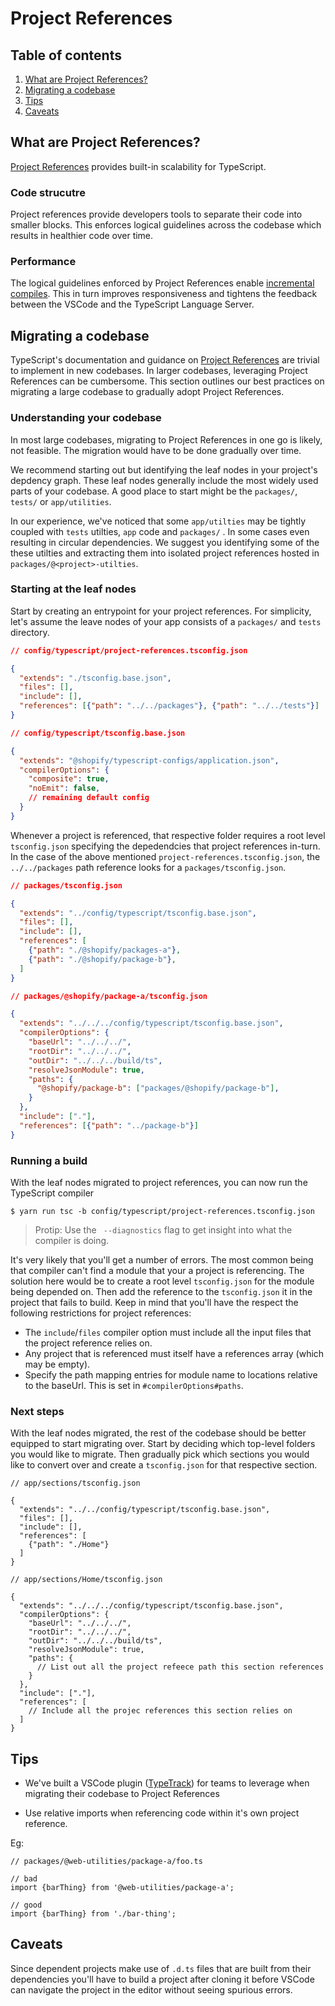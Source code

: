 # Project References

## Table of contents

1. [What are Project References?](#what-are-project-references)
1. [Migrating a codebase](#migrating-a-codebase)
1. [Tips](#tips)
1. [Caveats](#caveats)

## What are Project References?

[Project References](https://www.typescriptlang.org/docs/handbook/project-references.html) provides built-in scalability for TypeScript. 

### Code strucutre

Project references provide developers tools to separate their code into smaller blocks. This enforces logical guidelines across the codebase which results in healthier code over time. 

### Performance

The logical guidelines enforced by Project References enable [incremental compiles](https://www.typescriptlang.org/docs/handbook/project-references.html#build-mode-for-typescript). This in turn improves responsiveness and tightens the feedback between the VSCode and the TypeScript Language Server. 

## Migrating a codebase

TypeScript's documentation and guidance on [Project References](https://www.typescriptlang.org/docs/handbook/project-references.html) are trivial to implement in new codebases. In larger codebases, leveraging Project References can be cumbersome. This section outlines our best practices on migrating a large codebase to gradually adopt Project References.

### Understanding your codebase

In most large codebases, migrating to Project References in one go is likely, not feasible. The migration would have to be done gradually over time. 

We recommend starting out but identifying the leaf nodes in your project's depdency graph. These leaf nodes generally include the most widely used parts of your codebase. A good place to start might be the `packages/`, `tests/` or `app/utilities`. 

In our experience, we've noticed that some `app/utilties` may be tightly coupled with `tests` utilties, `app` code and `packages/` . In some cases even resulting in circular dependencies. We suggest you identifying some of the these utilties and extracting them into isolated project references hosted in `packages/@<project>-utilties`.

### Starting at the leaf nodes

Start by creating an entrypoint for your project references. For simplicity, let's assume the leave nodes of your app consists of a `packages/` and `tests` directory. 

```json
// config/typescript/project-references.tsconfig.json

{
  "extends": "./tsconfig.base.json",
  "files": [],
  "include": [],
  "references": [{"path": "../../packages"}, {"path": "../../tests"}]
}

// config/typescript/tsconfig.base.json

{
  "extends": "@shopify/typescript-configs/application.json",
  "compilerOptions": {
    "composite": true,
    "noEmit": false,
    // remaining default config
  }
}
```

Whenever a project is referenced, that respective folder requires a root level `tsconfig.json` specifying the depedendcies that project references in-turn. In the case of the above mentioned `project-references.tsconfig.json`, the `../../packages` path reference looks for a `packages/tsconfig.json`. 

```json
// packages/tsconfig.json

{
  "extends": "../config/typescript/tsconfig.base.json",
  "files": [],
  "include": [],
  "references": [
    {"path": "./@shopify/packages-a"},
    {"path": "./@shopify/package-b"},
  ]
}
```

```json
// packages/@shopify/package-a/tsconfig.json

{
  "extends": "../../../config/typescript/tsconfig.base.json",
  "compilerOptions": {
    "baseUrl": "../../../",
    "rootDir": "../../../",
    "outDir": "../../../build/ts",
    "resolveJsonModule": true,
    "paths": {
      "@shopify/package-b": ["packages/@shopify/package-b"],
    }
  },
  "include": ["."],
  "references": [{"path": "../package-b"}]
}
```

### Running a build

With the leaf nodes migrated to project references, you can now run the TypeScript compiler

```
$ yarn run tsc -b config/typescript/project-references.tsconfig.json
```

> Protip: Use the ` --diagnostics` flag to get insight into what the compiler is doing. 

It's very likely that you'll get a number of errors. The most common being that compiler can't find a module that your a project is referencing. The solution here would be to create a root level `tsconfig.json` for the module being depended on. Then add the reference to the `tsconfig.json` it in the project that fails to build. Keep in mind that you'll have the respect the following restrictions for project references:

* The `include`/`files` compiler option must include all the input files that the project reference relies on.
* Any project that is referenced must itself have a references array (which may be empty).
* Specify the path mapping entries for module name to locations relative to the baseUrl. This is set in `#compilerOptions#paths`.

### Next steps

With the leaf nodes migrated, the rest of the codebase should be better equipped to start migrating over. Start by deciding which top-level folders you would like to migrate. Then gradually pick which sections you would like to convert over and create a `tsconfig.json` for that respective section. 

```
// app/sections/tsconfig.json

{
  "extends": "../../config/typescript/tsconfig.base.json",
  "files": [],
  "include": [],
  "references": [
    {"path": "./Home"}
  ]
}

// app/sections/Home/tsconfig.json

{
  "extends": "../../../config/typescript/tsconfig.base.json",
  "compilerOptions": {
    "baseUrl": "../../../",
    "rootDir": "../../../",
    "outDir": "../../../build/ts",
    "resolveJsonModule": true,
    "paths": {
      // List out all the project refeece path this section references
    }
  },
  "include": ["."],
  "references": [
    // Include all the projec references this section relies on
  ]
}
```

## Tips

* We've built a VSCode plugin ([TypeTrack](https://github.com/Shopify/typetrack)) for teams to leverage when migrating their codebase to Project References

* Use relative imports when referencing code within it's own project reference. 

Eg:
```
// packages/@web-utilities/package-a/foo.ts

// bad
import {barThing} from '@web-utilities/package-a';

// good
import {barThing} from './bar-thing';
```

##  Caveats 

Since dependent projects make use of `.d.ts` files that are built from their dependencies you'll have to build a project after cloning it before VSCode can navigate the project in the editor without seeing spurious errors.
